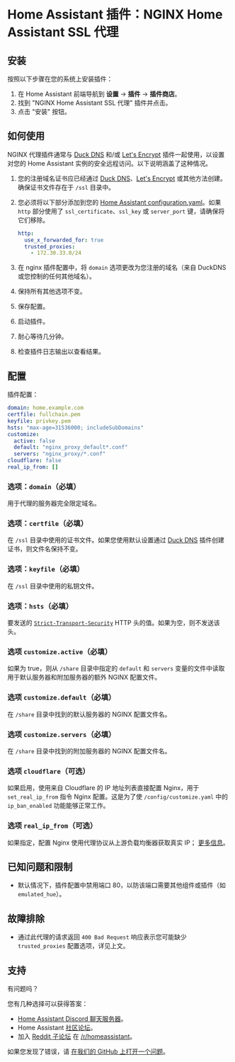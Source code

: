# Home Assistant 插件：NGINX Home Assistant SSL 代理

## 安装

按照以下步骤在您的系统上安装插件：

1. 在 Home Assistant 前端导航到 **设置** -> **插件** -> **插件商店**。
2. 找到 "NGINX Home Assistant SSL 代理" 插件并点击。
3. 点击 "安装" 按钮。

## 如何使用

NGINX 代理插件通常与 [Duck DNS](https://github.com/home-assistant/addons/tree/master/duckdns) 和/或 [Let's Encrypt](https://github.com/home-assistant/addons/tree/master/letsencrypt) 插件一起使用，以设置对您的 Home Assistant 实例的安全远程访问。以下说明涵盖了这种情况。

1. 您的注册域名证书应已经通过 [Duck DNS](https://github.com/home-assistant/addons/tree/master/duckdns)、[Let's Encrypt](https://github.com/home-assistant/addons/tree/master/letsencrypt) 或其他方法创建。确保证书文件存在于 `/ssl` 目录中。
2. 您必须将以下部分添加到您的 [Home Assistant configuration.yaml](https://www.home-assistant.io/docs/configuration/)。如果 `http` 部分使用了 `ssl_certificate`、`ssl_key` 或 `server_port` 键，请确保将它们移除。

   ```yaml
   http:
     use_x_forwarded_for: true
     trusted_proxies:
       - 172.30.33.0/24
   ```
3. 在 nginx 插件配置中，将 `domain` 选项更改为您注册的域名（来自 DuckDNS 或您控制的任何其他域名）。
4. 保持所有其他选项不变。
5. 保存配置。
6. 启动插件。
7. 耐心等待几分钟。
8. 检查插件日志输出以查看结果。

## 配置

插件配置：

```yaml
domain: home.example.com
certfile: fullchain.pem
keyfile: privkey.pem
hsts: "max-age=31536000; includeSubDomains"
customize:
  active: false
  default: "nginx_proxy_default*.conf"
  servers: "nginx_proxy/*.conf"
cloudflare: false
real_ip_from: []
```

### 选项：`domain`（必填）

用于代理的服务器完全限定域名。

### 选项：`certfile`（必填）

在 `/ssl` 目录中使用的证书文件。如果您使用默认设置通过 [Duck DNS](https://github.com/home-assistant/addons/tree/master/duckdns) 插件创建证书，则文件名保持不变。

### 选项：`keyfile`（必填）

在 `/ssl` 目录中使用的私钥文件。

### 选项：`hsts`（必填）

要发送的 [`Strict-Transport-Security`][hsts] HTTP 头的值。如果为空，则不发送该头。

### 选项 `customize.active`（必填）

如果为 true，则从 `/share` 目录中指定的 `default` 和 `servers` 变量的文件中读取用于默认服务器和附加服务器的额外 NGINX 配置文件。

### 选项 `customize.default`（必填）

在 `/share` 目录中找到的默认服务器的 NGINX 配置文件名。

### 选项 `customize.servers`（必填）

在 `/share` 目录中找到的附加服务器的 NGINX 配置文件名。

### 选项 `cloudflare`（可选）

如果启用，使用来自 Cloudflare 的 IP 地址列表直接配置 Nginx，用于 `set_real_ip_from` 指令 Nginx 配置。这是为了使 `/config/customize.yaml` 中的 `ip_ban_enabled` 功能能够正常工作。

### 选项 `real_ip_from`（可选）

如果指定，配置 Nginx 使用代理协议从上游负载均衡器获取真实 IP； [更多信息](https://docs.nginx.com/nginx/admin-guide/load-balancer/using-proxy-protocol/)。

## 已知问题和限制

- 默认情况下，插件配置中禁用端口 80，以防该端口需要其他组件或插件（如 `emulated_hue`）。

## 故障排除

- 通过此代理的请求返回 `400 Bad Request` 响应表示您可能缺少 `trusted_proxies` 配置选项，详见上文。

## 支持

有问题吗？

您有几种选择可以获得答案：

- [Home Assistant Discord 聊天服务器][discord]。
- Home Assistant [社区论坛][forum]。
- 加入 [Reddit 子论坛][reddit] 在 [/r/homeassistant][reddit]。

如果您发现了错误，请 [在我们的 GitHub 上打开一个问题][issue]。

[discord]: https://discord.gg/c5DvZ4e
[forum]: https://community.home-assistant.io
[hsts]: https://developer.mozilla.org/en-US/docs/Web/HTTP/Headers/Strict-Transport-Security
[issue]: https://github.com/home-assistant/addons/issues
[reddit]: https://reddit.com/r/homeassistant
[repository]: https://github.com/hassio-addons/repository